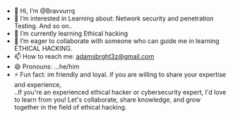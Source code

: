 - 👋 Hi, I’m @Bravvurrq
- 👀 I’m interested in Learning about: Network security and penetration Testing. And so on..
- 🌱 I’m currently learning Ethical hacking 
- 💞️ I’m eager to collaborate with someone who can guide me in learning ETHICAL HACKING.
- 📫 How to reach me: adamsbrght3z@gmail.com
- 😄 Pronouns: ...he/him
- ⚡ Fun fact: im friendly and loyal. 
if you are willing to share your expertise and experience,  
..If you're an experienced ethical hacker or cybersecurity expert, 
I'd love to learn from you! Let's collaborate, share knowledge, and grow together in the field of ethical hacking.
